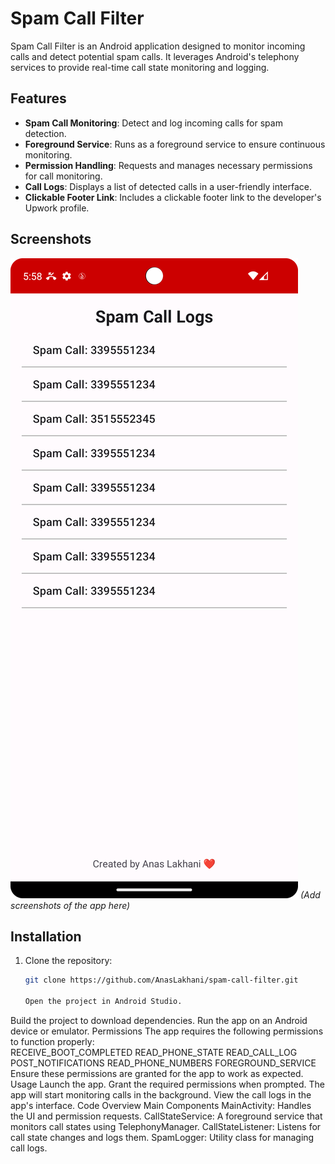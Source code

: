 # Spam Call Filter

Spam Call Filter is an Android application designed to monitor incoming calls and detect potential spam calls. It leverages Android's telephony services to provide real-time call state monitoring and logging.

## Features

- **Spam Call Monitoring**: Detect and log incoming calls for spam detection.
- **Foreground Service**: Runs as a foreground service to ensure continuous monitoring.
- **Permission Handling**: Requests and manages necessary permissions for call monitoring.
- **Call Logs**: Displays a list of detected calls in a user-friendly interface.
- **Clickable Footer Link**: Includes a clickable footer link to the developer's Upwork profile.

## Screenshots

![Screenshot 1](screenshot_1.png)
*(Add screenshots of the app here)*

## Installation

1. Clone the repository:
   ```bash
   git clone https://github.com/AnasLakhani/spam-call-filter.git

   Open the project in Android Studio.
Build the project to download dependencies.
Run the app on an Android device or emulator.
Permissions
The app requires the following permissions to function properly:  
RECEIVE_BOOT_COMPLETED
READ_PHONE_STATE
READ_CALL_LOG
POST_NOTIFICATIONS
READ_PHONE_NUMBERS
FOREGROUND_SERVICE
Ensure these permissions are granted for the app to work as expected.  
Usage
Launch the app.
Grant the required permissions when prompted.
The app will start monitoring calls in the background.
View the call logs in the app's interface.
Code Overview
Main Components
MainActivity: Handles the UI and permission requests.
CallStateService: A foreground service that monitors call states using TelephonyManager.
CallStateListener: Listens for call state changes and logs them.
SpamLogger: Utility class for managing call logs.
